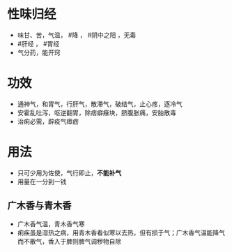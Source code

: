 # 性味归经
- 味甘、苦，气温， #降 ， #阴中之阳 ，无毒
- #肝经 ， #胃经 
- 气分药，能开窍
# 功效
- 通神气，和胃气，行肝气，散滞气，破结气，止心疼，逐冷气
- 安霍乱吐泻，呕逆翻胃，除痞癖癥块，脐腹胀痛，安胎散毒
- 治痢必需，辟疫气瘴疬
# 用法
- 只可少用为佐使，气行即止，**不能补气**
- 用量在一分到一钱
## 广木香与青木香
- 广木香气温，青木香气寒
- 痢疾虽是湿热之病，用青木香看似寒以去热，但有损于气；广木香气温能降气而不散气，香入于脾则脾气调秽物自除